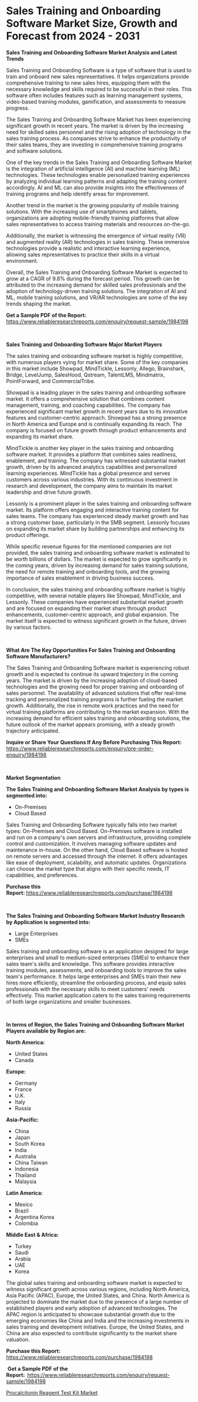 <p><h1>Sales Training and Onboarding Software Market Size, Growth and Forecast from 2024 - 2031</h1></p><p><strong>Sales Training and Onboarding Software Market Analysis and Latest Trends</strong></p>
<p><p>Sales Training and Onboarding Software is a type of software that is used to train and onboard new sales representatives. It helps organizations provide comprehensive training to new sales hires, equipping them with the necessary knowledge and skills required to be successful in their roles. This software often includes features such as learning management systems, video-based training modules, gamification, and assessments to measure progress.</p><p>The Sales Training and Onboarding Software Market has been experiencing significant growth in recent years. The market is driven by the increasing need for skilled sales personnel and the rising adoption of technology in the sales training process. As companies strive to enhance the productivity of their sales teams, they are investing in comprehensive training programs and software solutions.</p><p>One of the key trends in the Sales Training and Onboarding Software Market is the integration of artificial intelligence (AI) and machine learning (ML) technologies. These technologies enable personalized training experiences by analyzing individual learning patterns and adapting the training content accordingly. AI and ML can also provide insights into the effectiveness of training programs and help identify areas for improvement.</p><p>Another trend in the market is the growing popularity of mobile training solutions. With the increasing use of smartphones and tablets, organizations are adopting mobile-friendly training platforms that allow sales representatives to access training materials and resources on-the-go.</p><p>Additionally, the market is witnessing the emergence of virtual reality (VR) and augmented reality (AR) technologies in sales training. These immersive technologies provide a realistic and interactive learning experience, allowing sales representatives to practice their skills in a virtual environment.</p><p>Overall, the Sales Training and Onboarding Software Market is expected to grow at a CAGR of 9.8% during the forecast period. This growth can be attributed to the increasing demand for skilled sales professionals and the adoption of technology-driven training solutions. The integration of AI and ML, mobile training solutions, and VR/AR technologies are some of the key trends shaping the market.</p></p>
<p><strong>Get a Sample PDF of the Report:&nbsp;</strong> <a href="https://www.reliableresearchreports.com/enquiry/request-sample/1984198">https://www.reliableresearchreports.com/enquiry/request-sample/1984198</a></p>
<p>&nbsp;</p>
<p><strong>Sales Training and Onboarding Software Major Market Players</strong></p>
<p><p>The sales training and onboarding software market is highly competitive, with numerous players vying for market share. Some of the key companies in this market include Showpad, MindTickle, Lessonly, Allego, Brainshark, Bridge, LevelJump, SalesHood, Qstream, TalentLMS, Mindmatrix, PointForward, and CommercialTribe.</p><p>Showpad is a leading player in the sales training and onboarding software market. It offers a comprehensive solution that combines content management, training, and coaching capabilities. The company has experienced significant market growth in recent years due to its innovative features and customer-centric approach. Showpad has a strong presence in North America and Europe and is continually expanding its reach. The company is focused on future growth through product enhancements and expanding its market share.</p><p>MindTickle is another key player in the sales training and onboarding software market. It provides a platform that combines sales readiness, enablement, and training. The company has witnessed substantial market growth, driven by its advanced analytics capabilities and personalized learning experiences. MindTickle has a global presence and serves customers across various industries. With its continuous investment in research and development, the company aims to maintain its market leadership and drive future growth.</p><p>Lessonly is a prominent player in the sales training and onboarding software market. Its platform offers engaging and interactive training content for sales teams. The company has experienced steady market growth and has a strong customer base, particularly in the SMB segment. Lessonly focuses on expanding its market share by building partnerships and enhancing its product offerings.</p><p>While specific revenue figures for the mentioned companies are not provided, the sales training and onboarding software market is estimated to be worth billions of dollars. The market is expected to grow significantly in the coming years, driven by increasing demand for sales training solutions, the need for remote training and onboarding tools, and the growing importance of sales enablement in driving business success.</p><p>In conclusion, the sales training and onboarding software market is highly competitive, with several notable players like Showpad, MindTickle, and Lessonly. These companies have experienced substantial market growth and are focused on expanding their market share through product enhancements, customer-centric approach, and global expansion. The market itself is expected to witness significant growth in the future, driven by various factors.</p></p>
<p>&nbsp;</p>
<p><strong>What Are The Key Opportunities For Sales Training and Onboarding Software Manufacturers?</strong></p>
<p><p>The Sales Training and Onboarding Software market is experiencing robust growth and is expected to continue its upward trajectory in the coming years. The market is driven by the increasing adoption of cloud-based technologies and the growing need for proper training and onboarding of sales personnel. The availability of advanced solutions that offer real-time tracking and personalized training programs is further fueling the market growth. Additionally, the rise in remote work practices and the need for virtual training platforms are contributing to the market expansion. With the increasing demand for efficient sales training and onboarding solutions, the future outlook of the market appears promising, with a steady growth trajectory anticipated.</p></p>
<p><strong>Inquire or Share Your Questions If Any Before Purchasing This Report:</strong> <a href="https://www.reliableresearchreports.com/enquiry/pre-order-enquiry/1984198">https://www.reliableresearchreports.com/enquiry/pre-order-enquiry/1984198</a></p>
<p>&nbsp;</p>
<p><strong>Market Segmentation</strong></p>
<p><strong>The Sales Training and Onboarding Software Market Analysis by types is segmented into:</strong></p>
<p><ul><li>On-Premises</li><li>Cloud Based</li></ul></p>
<p><p>Sales Training and Onboarding Software typically falls into two market types: On-Premises and Cloud Based. On-Premises software is installed and run on a company's own servers and infrastructure, providing complete control and customization. It involves managing software updates and maintenance in-house. On the other hand, Cloud Based software is hosted on remote servers and accessed through the internet. It offers advantages like ease of deployment, scalability, and automatic updates. Organizations can choose the market type that aligns with their specific needs, IT capabilities, and preferences.</p></p>
<p><strong>Purchase this Report:&nbsp;</strong><a href="https://www.reliableresearchreports.com/purchase/1984198">https://www.reliableresearchreports.com/purchase/1984198</a></p>
<p>&nbsp;</p>
<p><strong>The Sales Training and Onboarding Software Market Industry Research by Application is segmented into:</strong></p>
<p><ul><li>Large Enterprises</li><li>SMEs</li></ul></p>
<p><p>Sales training and onboarding software is an application designed for large enterprises and small to medium-sized enterprises (SMEs) to enhance their sales team's skills and knowledge. This software provides interactive training modules, assessments, and onboarding tools to improve the sales team's performance. It helps large enterprises and SMEs train their new hires more efficiently, streamline the onboarding process, and equip sales professionals with the necessary skills to meet customers' needs effectively. This market application caters to the sales training requirements of both large organizations and smaller businesses.</p></p>
<p>&nbsp;</p>
<p><strong>In terms of Region, the Sales Training and Onboarding Software Market Players available by Region are:</strong></p>
<p>
    <p> <strong> North America: </strong>
        <ul>
            <li>United States</li>
            <li>Canada</li>
        </ul>
        </p> 
    <p> <strong> Europe: </strong>
        <ul>
            <li>Germany</li>
            <li>France</li>
            <li>U.K.</li>
            <li>Italy</li>
            <li>Russia</li>
        </ul>
        </p> 
    <p> <strong> Asia-Pacific: </strong>
        <ul>
            <li>China</li>
            <li>Japan</li>
            <li>South Korea</li>
            <li>India</li>
            <li>Australia</li>
            <li>China Taiwan</li>
            <li>Indonesia</li>
            <li>Thailand</li>
            <li>Malaysia</li>
        </ul>
        </p> 
    <p> <strong> Latin America: </strong>
        <ul>
            <li>Mexico</li>
            <li>Brazil</li>
            <li>Argentina Korea</li>
            <li>Colombia</li>
        </ul>
        </p> 
    <p> <strong> Middle East & Africa: </strong>
        <ul>
            <li>Turkey</li>
            <li>Saudi</li>
            <li>Arabia</li>
            <li>UAE</li>
            <li>Korea</li>
        </ul>
    </p>
    </p>
<p><p>The global sales training and onboarding software market is expected to witness significant growth across various regions, including North America, Asia Pacific (APAC), Europe, the United States, and China. North America is projected to dominate the market due to the presence of a large number of established players and early adoption of advanced technologies. The APAC region is anticipated to showcase substantial growth due to the emerging economies like China and India and the increasing investments in sales training and development initiatives. Europe, the United States, and China are also expected to contribute significantly to the market share valuation.</p></p>
<p><strong>Purchase this Report: </strong><a href="https://www.reliableresearchreports.com/purchase/1984198">https://www.reliableresearchreports.com/purchase/1984198</a></p>
<p>&nbsp;<strong>Get a Sample PDF of the Report:&nbsp;&nbsp;</strong><a href="https://www.reliableresearchreports.com/enquiry/request-sample/1984198">https://www.reliableresearchreports.com/enquiry/request-sample/1984198</a></p>
<p><strong></strong></p>
<p><p><a href="https://medium.com/p/054a3bac8bd9/edit">Procalcitonin Reagent Test Kit Market</a></p></p>